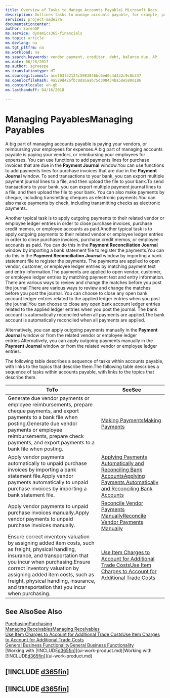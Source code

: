 ```yaml
---
title: Overview of Tasks to Manage Accounts Payable| Microsoft Docs
description: Outlines tasks to manage accounts payable, for example, paying creditors or applying outgoing payments to ledger entries to close invoices or credit memos.
services: project-madeira
documentationcenter: 
author: SorenGP
ms.service: dynamics365-financials
ms.topic: article
ms.devlang: na
ms.tgt_pltfrm: na
ms.workload: na
ms.search.keywords: vendor payment, creditor, debt, balance due, AP
ms.date: 06/28/2017
ms.author: sgroespe
ms.translationtype: HT
ms.sourcegitcommit: acef03f32124c5983846bc6ed0c4d332c9c8b347
ms.openlocfilehash: 4a529d426fbc8da5aab75d308434ba58e5800186
ms.contentlocale: en-gb
ms.lasthandoff: 04/16/2018

---
```

# <a name="managing-payables"></a><span data-ttu-id="e0aba-103">Managing Payables</span><span class="sxs-lookup"><span data-stu-id="e0aba-103">Managing Payables</span></span>
<span data-ttu-id="e0aba-104">A big part of managing accounts payable is paying your vendors, or reimbursing your employees for expenses.</span><span class="sxs-lookup"><span data-stu-id="e0aba-104">A big part of managing accounts payable is paying your vendors, or reimbursing your employees for expenses.</span></span> <span data-ttu-id="e0aba-105">You can use functions to add payments lines for purchase invoices that are due in the **Payment Journal** window.</span><span class="sxs-lookup"><span data-stu-id="e0aba-105">You can use functions to add payments lines for purchase invoices that are due in the **Payment Journal** window.</span></span> <span data-ttu-id="e0aba-106">To send transactions to your bank, you can export multiple payment journal lines to a file, and then upload the file to your bank.</span><span class="sxs-lookup"><span data-stu-id="e0aba-106">To send transactions to your bank, you can export multiple payment journal lines to a file, and then upload the file to your bank.</span></span> <span data-ttu-id="e0aba-107">You can also make payments by cheque, including transmitting cheques as electronic payments.</span><span class="sxs-lookup"><span data-stu-id="e0aba-107">You can also make payments by check, including transmitting checks as electronic payments.</span></span>

<span data-ttu-id="e0aba-108">Another typical task is to apply outgoing payments to their related vendor or employee ledger entries in order to close purchase invoices, purchase credit memos, or employee accounts as paid.</span><span class="sxs-lookup"><span data-stu-id="e0aba-108">Another typical task is to apply outgoing payments to their related vendor or employee ledger entries in order to close purchase invoices, purchase credit memos, or employee accounts as paid.</span></span> <span data-ttu-id="e0aba-109">You can do this in the **Payment Reconciliation Journal** window by importing a bank statement file to register the payments.</span><span class="sxs-lookup"><span data-stu-id="e0aba-109">You can do this in the **Payment Reconciliation Journal** window by importing a bank statement file to register the payments.</span></span> <span data-ttu-id="e0aba-110">The payments are applied to open vendor, customer, or employee ledger entries by matching payment text and entry information.</span><span class="sxs-lookup"><span data-stu-id="e0aba-110">The payments are applied to open vendor, customer, or employee ledger entries by matching payment text and entry information.</span></span> <span data-ttu-id="e0aba-111">There are various ways to review and change the matches before you post the journal.</span><span class="sxs-lookup"><span data-stu-id="e0aba-111">There are various ways to review and change the matches before you post the journal.</span></span> <span data-ttu-id="e0aba-112">You can choose to close any open bank account ledger entries related to the applied ledger entries when you post the journal.</span><span class="sxs-lookup"><span data-stu-id="e0aba-112">You can choose to close any open bank account ledger entries related to the applied ledger entries when you post the journal.</span></span> <span data-ttu-id="e0aba-113">The bank account is automatically reconciled when all payments are applied.</span><span class="sxs-lookup"><span data-stu-id="e0aba-113">The bank account is automatically reconciled when all payments are applied.</span></span>

<span data-ttu-id="e0aba-114">Alternatively, you can apply outgoing payments manually in the **Payment Journal** window or from the related vendor or employee ledger entries.</span><span class="sxs-lookup"><span data-stu-id="e0aba-114">Alternatively, you can apply outgoing payments manually in the **Payment Journal** window or from the related vendor or employee ledger entries.</span></span>

<span data-ttu-id="e0aba-115">The following table describes a sequence of tasks within accounts payable, with links to the topics that describe them.</span><span class="sxs-lookup"><span data-stu-id="e0aba-115">The following table describes a sequence of tasks within accounts payable, with links to the topics that describe them.</span></span>

| <span data-ttu-id="e0aba-116">To</span><span class="sxs-lookup"><span data-stu-id="e0aba-116">To</span></span> | <span data-ttu-id="e0aba-117">See</span><span class="sxs-lookup"><span data-stu-id="e0aba-117">See</span></span> |
| --- | --- |
| <span data-ttu-id="e0aba-118">Generate due vendor payments or employee reimbursements, prepare cheque payments, and export payments to a bank file when posting.</span><span class="sxs-lookup"><span data-stu-id="e0aba-118">Generate due vendor payments or employee reimbursements, prepare check payments, and export payments to a bank file when posting.</span></span> |[<span data-ttu-id="e0aba-119">Making Payments</span><span class="sxs-lookup"><span data-stu-id="e0aba-119">Making Payments</span></span>](payables-make-payments.md) |
| <span data-ttu-id="e0aba-120">Apply vendor payments automatically to unpaid purchase invoices by importing a bank statement file.</span><span class="sxs-lookup"><span data-stu-id="e0aba-120">Apply vendor payments automatically to unpaid purchase invoices by importing a bank statement file.</span></span> |[<span data-ttu-id="e0aba-121">Applying Payments Automatically and Reconciling Bank Accounts</span><span class="sxs-lookup"><span data-stu-id="e0aba-121">Applying Payments Automatically and Reconciling Bank Accounts</span></span>](receivables-apply-payments-auto-reconcile-bank-accounts.md) |
| <span data-ttu-id="e0aba-122">Apply vendor payments to unpaid purchase invoices manually.</span><span class="sxs-lookup"><span data-stu-id="e0aba-122">Apply vendor payments to unpaid purchase invoices manually.</span></span> |[<span data-ttu-id="e0aba-123">Reconcile Vendor Payments Manually</span><span class="sxs-lookup"><span data-stu-id="e0aba-123">Reconcile Vendor Payments Manually</span></span>](payables-how-apply-purchase-transactions-manually.md) |
|<span data-ttu-id="e0aba-124">Ensure correct inventory valuation by assigning added item costs, such as freight, physical handling, insurance, and transportation that you incur when purchasing.</span><span class="sxs-lookup"><span data-stu-id="e0aba-124">Ensure correct inventory valuation by assigning added item costs, such as freight, physical handling, insurance, and transportation that you incur when purchasing.</span></span>|[<span data-ttu-id="e0aba-125">Use Item Charges to Account for Additional Trade Costs</span><span class="sxs-lookup"><span data-stu-id="e0aba-125">Use Item Charges to Account for Additional Trade Costs</span></span>](payables-how-assign-item-charges.md)|

## <a name="see-also"></a><span data-ttu-id="e0aba-126">See Also</span><span class="sxs-lookup"><span data-stu-id="e0aba-126">See Also</span></span>
[<span data-ttu-id="e0aba-127">Purchasing</span><span class="sxs-lookup"><span data-stu-id="e0aba-127">Purchasing</span></span>](purchasing-manage-purchasing.md)  
[<span data-ttu-id="e0aba-128">Managing Receivables</span><span class="sxs-lookup"><span data-stu-id="e0aba-128">Managing Receivables</span></span>](receivables-manage-receivables.md)  
[<span data-ttu-id="e0aba-129">Use Item Charges to Account for Additional Trade Costs</span><span class="sxs-lookup"><span data-stu-id="e0aba-129">Use Item Charges to Account for Additional Trade Costs</span></span>](payables-how-assign-item-charges.md)  
[<span data-ttu-id="e0aba-130">General Business Functionality</span><span class="sxs-lookup"><span data-stu-id="e0aba-130">General Business Functionality</span></span>](ui-across-business-areas.md)  
<span data-ttu-id="e0aba-131">[Working with [!INCLUDE[d365fin](includes/d365fin_md.md)]](ui-work-product.md)</span><span class="sxs-lookup"><span data-stu-id="e0aba-131">[Working with [!INCLUDE[d365fin](includes/d365fin_md.md)]](ui-work-product.md)</span></span>

## [!INCLUDE [d365fin](includes/free_trial_md.md)]  
## [!INCLUDE [d365fin](includes/training_link_md.md)]


